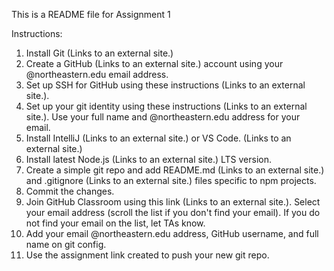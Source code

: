 This is a README file for Assignment 1

Instructions: 

1. Install Git   (Links to an external site.)
2. Create a GitHub (Links to an external site.) account using your @northeastern.edu email address.
3. Set up SSH for GitHub using these instructions (Links to an external site.).
4. Set up your git identity using these instructions (Links to an external site.). Use your full name and @northeastern.edu address for your email. 
5. Install IntelliJ (Links to an external site.) or VS Code. (Links to an external site.)
6. Install latest Node.js (Links to an external site.) LTS version.
7. Create a simple git repo and add README.md (Links to an external site.) and .gitignore (Links to an external site.) files specific to npm projects.
8. Commit the changes.
9. Join GitHub Classroom using this link (Links to an external site.). Select your email address (scroll the list if you don't find your email). If you do not find your email on the list, let TAs know.
10. Add your email @northeastern.edu address, GitHub username, and full name on git config.
11. Use the assignment link created to push your new git repo.

